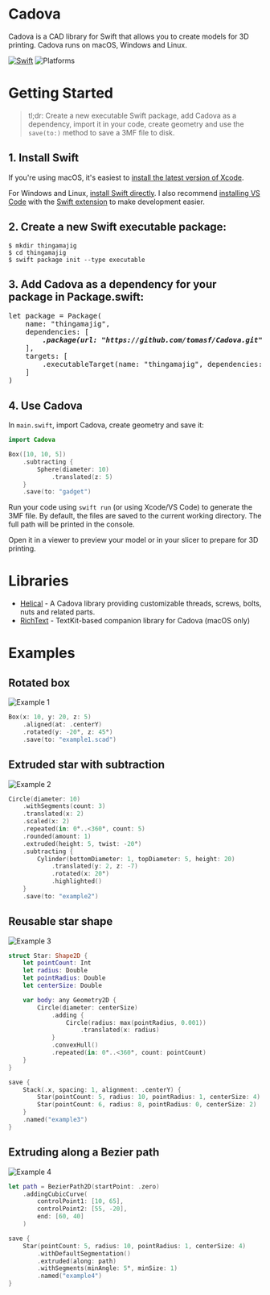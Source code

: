 # Cadova
Cadova is a CAD library for Swift that allows you to create models for 3D printing. Cadova runs on macOS, Windows and Linux.

[![Swift](https://github.com/tomasf/Cadova/actions/workflows/swift.yml/badge.svg)](https://github.com/tomasf/Cadova/actions/workflows/swift.yml)
![Platforms](https://img.shields.io/badge/Platforms-macOS_|_Linux_|_Windows-cc9529?logo=swift&logoColor=white)

# Getting Started
> tl;dr: Create a new executable Swift package, add Cadova as a dependency, import it in your code, create geometry and use the `save(to:)` method to save a 3MF file to disk.

## 1. Install Swift
If you're using macOS, it's easiest to [install the latest version of Xcode][xcode].

For Windows and Linux, [install Swift directly][swift]. I also recommend [installing VS Code][vscode] with the [Swift extension][swift-extension] to make development easier.

## 2. Create a new Swift executable package:
```
$ mkdir thingamajig
$ cd thingamajig
$ swift package init --type executable
```

## 3. Add Cadova as a dependency for your package in Package.swift:

<pre>
let package = Package(
    name: "thingamajig",
    dependencies: [
        <b><i>.package(url: "https://github.com/tomasf/Cadova.git", upToNextMinor(from: "0.1.0")),</i></b>
    ],
    targets: [
        .executableTarget(name: "thingamajig", dependencies: [<b><i>"Cadova"</i></b>])
    ]
)
</pre>

## 4. Use Cadova
In `main.swift`, import Cadova, create geometry and save it:

```swift
import Cadova

Box([10, 10, 5])
    .subtracting {
        Sphere(diameter: 10)
            .translated(z: 5)
    }
    .save(to: "gadget")
```

Run your code using `swift run` (or using Xcode/VS Code) to generate the 3MF file. By default, the files are saved to the current working directory. The full path will be printed in the console.

Open it in a viewer to preview your model or in your slicer to prepare for 3D printing.

# Libraries
* [Helical][helical] - A Cadova library providing customizable threads, screws, bolts, nuts and related parts.
* [RichText][richtext] - TextKit-based companion library for Cadova (macOS only)

# Examples

## Rotated box
![Example 1](https://tomasf.se/projects/Cadova/examples/example1.png)

```swift
Box(x: 10, y: 20, z: 5)
    .aligned(at: .centerY)
    .rotated(y: -20°, z: 45°)
    .save(to: "example1.scad")
```

## Extruded star with subtraction
![Example 2](https://tomasf.se/projects/Cadova/examples/example2.png)

```swift
Circle(diameter: 10)
    .withSegments(count: 3)
    .translated(x: 2)
    .scaled(x: 2)
    .repeated(in: 0°..<360°, count: 5)
    .rounded(amount: 1)
    .extruded(height: 5, twist: -20°)
    .subtracting {
        Cylinder(bottomDiameter: 1, topDiameter: 5, height: 20)
            .translated(y: 2, z: -7)
            .rotated(x: 20°)
            .highlighted()
    }
    .save(to: "example2")
```

## Reusable star shape
![Example 3](https://tomasf.se/projects/Cadova/examples/example3.png)

```swift
struct Star: Shape2D {
    let pointCount: Int
    let radius: Double
    let pointRadius: Double
    let centerSize: Double

    var body: any Geometry2D {
        Circle(diameter: centerSize)
            .adding {
                Circle(radius: max(pointRadius, 0.001))
                    .translated(x: radius)
            }
            .convexHull()
            .repeated(in: 0°..<360°, count: pointCount)
    }
}

save {
    Stack(.x, spacing: 1, alignment: .centerY) {
        Star(pointCount: 5, radius: 10, pointRadius: 1, centerSize: 4)
        Star(pointCount: 6, radius: 8, pointRadius: 0, centerSize: 2)
    }
    .named("example3")
}
```

## Extruding along a Bezier path
![Example 4](https://tomasf.se/projects/Cadova/examples/example4.png)

```swift
let path = BezierPath2D(startPoint: .zero)
    .addingCubicCurve(
        controlPoint1: [10, 65],
        controlPoint2: [55, -20],
        end: [60, 40]
    )

save {
    Star(pointCount: 5, radius: 10, pointRadius: 1, centerSize: 4)
        .withDefaultSegmentation()
        .extruded(along: path)
        .withSegments(minAngle: 5°, minSize: 1)
        .named("example4")
}
```

[xcode]: https://developer.apple.com/download/all/?q=xcode
[swift]: https://www.swift.org/install
[vscode]: https://code.visualstudio.com/Download
[swift-extension]: https://marketplace.visualstudio.com/items?itemName=sswg.swift-lang
[helical]: https://github.com/tomasf/Helical
[richtext]: https://github.com/tomasf/RichText
